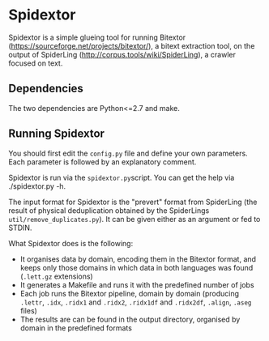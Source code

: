 # Spidextor

Spidextor is a simple glueing tool for running Bitextor (https://sourceforge.net/projects/bitextor/), a bitext extraction tool, on the output of SpiderLing (http://corpus.tools/wiki/SpiderLing), a crawler focused on text.

## Dependencies

The two dependencies are Python<=2.7 and make.

## Running Spidextor

You should first edit the `config.py` file and define your own parameters. Each parameter is followed by an explanatory comment.

Spidextor is run via the `spidextor.py`script. You can get the help via ./spidextor.py -h.

The input format for Spidextor is the "prevert" format from SpiderLing (the result of physical deduplication obtained by the SpiderLings `util/remove_duplicates.py`). It can be given either as an argument or fed to STDIN.

What Spidextor does is the following:
* It organises data by domain, encoding them in the Bitextor format, and keeps only those domains in which data in both languages was found (`.lett.gz` extensions)
* It generates a Makefile and runs it with the predefined number of jobs
* Each job runs the Bitextor pipeline, domain by domain (producing `.lettr`, `.idx`, `.ridx1` and `.ridx2`, `.ridx1df` and `.ridx2df`, `.align`, `.aseg` files)
* The results are can be found in the output directory, organised by domain in the predefined formats
